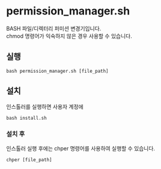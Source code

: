 # permission_manager.sh

BASH 파일/디렉터리 퍼미션 변경기입니다. <br>
chmod 명령어가 익숙하지 않은 경우 사용할 수 있습니다.

## 실행
```
bash permission_manager.sh [file_path]
```

## 설치
인스톨러를 실행하면 사용자 계정에 
```
bash install.sh
```

### 설치 후
인스톨러 실행 후에는 chper 명령어를 사용하여 실행할 수 있습니다.
```
chper [file_path]
```

